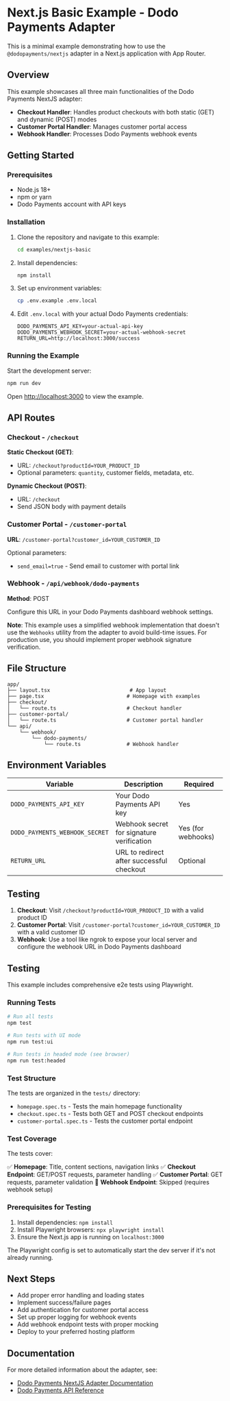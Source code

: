 # Next.js Basic Example - Dodo Payments Adapter

This is a minimal example demonstrating how to use the `@dodopayments/nextjs` adapter in a Next.js application with App Router.

## Overview

This example showcases all three main functionalities of the Dodo Payments NextJS adapter:

- **Checkout Handler**: Handles product checkouts with both static (GET) and dynamic (POST) modes
- **Customer Portal Handler**: Manages customer portal access
- **Webhook Handler**: Processes Dodo Payments webhook events

## Getting Started

### Prerequisites

- Node.js 18+
- npm or yarn
- Dodo Payments account with API keys

### Installation

1. Clone the repository and navigate to this example:

   ```bash
   cd examples/nextjs-basic
   ```

2. Install dependencies:

   ```bash
   npm install
   ```

3. Set up environment variables:

   ```bash
   cp .env.example .env.local
   ```

4. Edit `.env.local` with your actual Dodo Payments credentials:
   ```env
   DODO_PAYMENTS_API_KEY=your-actual-api-key
   DODO_PAYMENTS_WEBHOOK_SECRET=your-actual-webhook-secret
   RETURN_URL=http://localhost:3000/success
   ```

### Running the Example

Start the development server:

```bash
npm run dev
```

Open [http://localhost:3000](http://localhost:3000) to view the example.

## API Routes

### Checkout - `/checkout`

**Static Checkout (GET)**:

- URL: `/checkout?productId=YOUR_PRODUCT_ID`
- Optional parameters: `quantity`, customer fields, metadata, etc.

**Dynamic Checkout (POST)**:

- URL: `/checkout`
- Send JSON body with payment details

### Customer Portal - `/customer-portal`

**URL**: `/customer-portal?customer_id=YOUR_CUSTOMER_ID`

Optional parameters:

- `send_email=true` - Send email to customer with portal link

### Webhook - `/api/webhook/dodo-payments`

**Method**: POST

Configure this URL in your Dodo Payments dashboard webhook settings.

**Note**: This example uses a simplified webhook implementation that doesn't use the `Webhooks` utility from the adapter to avoid build-time issues. For production use, you should implement proper webhook signature verification.

## File Structure

```
app/
├── layout.tsx                          # App layout
├── page.tsx                           # Homepage with examples
├── checkout/
│   └── route.ts                       # Checkout handler
├── customer-portal/
│   └── route.ts                       # Customer portal handler
└── api/
    └── webhook/
        └── dodo-payments/
            └── route.ts               # Webhook handler
```

## Environment Variables

| Variable                | Description                               | Required           |
| ----------------------- | ----------------------------------------- | ------------------ |
| `DODO_PAYMENTS_API_KEY` | Your Dodo Payments API key                | Yes                |
| `DODO_PAYMENTS_WEBHOOK_SECRET`   | Webhook secret for signature verification | Yes (for webhooks) |
| `RETURN_URL`            | URL to redirect after successful checkout | Optional           |

## Testing

1. **Checkout**: Visit `/checkout?productId=YOUR_PRODUCT_ID` with a valid product ID
2. **Customer Portal**: Visit `/customer-portal?customer_id=YOUR_CUSTOMER_ID` with a valid customer ID
3. **Webhook**: Use a tool like ngrok to expose your local server and configure the webhook URL in Dodo Payments dashboard

## Testing

This example includes comprehensive e2e tests using Playwright.

### Running Tests

```bash
# Run all tests
npm test

# Run tests with UI mode
npm run test:ui

# Run tests in headed mode (see browser)
npm run test:headed
```

### Test Structure

The tests are organized in the `tests/` directory:

- `homepage.spec.ts` - Tests the main homepage functionality
- `checkout.spec.ts` - Tests both GET and POST checkout endpoints
- `customer-portal.spec.ts` - Tests the customer portal endpoint

### Test Coverage

The tests cover:

✅ **Homepage**: Title, content sections, navigation links
✅ **Checkout Endpoint**: GET/POST requests, parameter handling
✅ **Customer Portal**: GET requests, parameter validation
🚫 **Webhook Endpoint**: Skipped (requires webhook setup)

### Prerequisites for Testing

1. Install dependencies: `npm install`
2. Install Playwright browsers: `npx playwright install`
3. Ensure the Next.js app is running on `localhost:3000`

The Playwright config is set to automatically start the dev server if it's not already running.

## Next Steps

- Add proper error handling and loading states
- Implement success/failure pages
- Add authentication for customer portal access
- Set up proper logging for webhook events
- Add webhook endpoint tests with proper mocking
- Deploy to your preferred hosting platform

## Documentation

For more detailed information about the adapter, see:

- [Dodo Payments NextJS Adapter Documentation](https://docs.dodopayments.com/developer-resources/nextjs-adaptor)
- [Dodo Payments API Reference](https://docs.dodopayments.com/api-reference)
